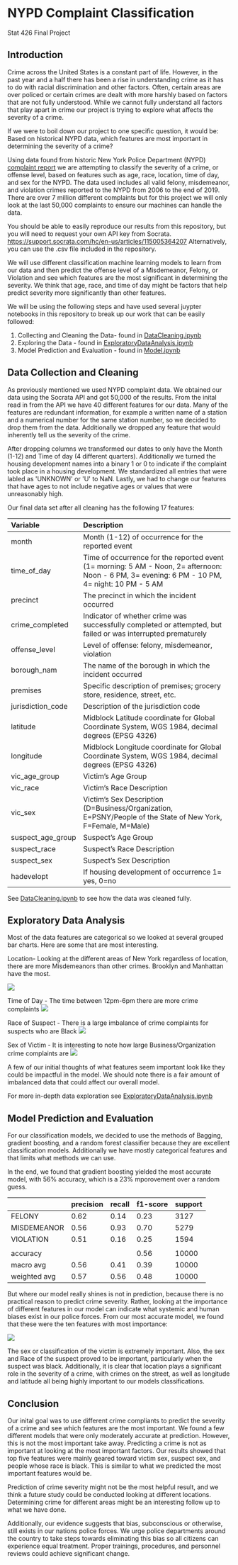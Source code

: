 # NYPD Complaint Classification
Stat 426 Final Project

## Introduction
Crime across the United States is a constant part of life. However, in the past year and a half there has been a rise in understanding crime as it has to do with racial discrimination and other factors. Often, certain areas are over policed or certain crimes are dealt with more harshly based on factors that are not fully understood. While we cannot fully understand all factors that play apart in crime our project is trying to explore what affects the severity of a crime.

If we were to boil down our project to one specific question, it would be:
Based on historical NYPD data, which features are most important in determining the severity of a crime?

Using data found from historic New York Police Department (NYPD) [complaint report](https://data.cityofnewyork.us/Public-Safety/NYPD-Complaint-Data-Historic/qgea-i56i ) we are attempting to classify the severity of a crime, or offense level, based on features such as age, race, location, time of day, and sex for the NYPD. The data used includes all valid felony, misdemeanor, and violation crimes reported to the NYPD from 2006 to the end of 2019. There are over 7 million different complaints but for this project we will only look at the last 50,000 complaints to ensure our machines can handle the data.

You should be able to easily reproduce our results from this repository, but you will need to request your own API key from Socrata.
https://support.socrata.com/hc/en-us/articles/115005364207
Alternatively, you can use the .csv file included in the repository.

We will use different classification machine learning models to learn from our data and then predict the offense level of a Misdemeanor, Felony, or Violation and see which features are the most significant in determining the severity. We think that age, race, and time of day might be factors that help predict severity more significantly than other features.

We will be using the following steps and have used several juypter notebooks in this repository to break up our work that can be easily followed:
1. Collecting and Cleaning the Data- found in  [DataCleaning.ipynb](https://github.com/18katesmit/NYPDComplaintClassification/blob/main/DataCleaning.ipynb)
2. Exploring the Data - found in [ExploratoryDataAnalysis.ipynb](https://github.com/18katesmit/NYPDComplaintClassification/blob/main/ExploratoryDataAnalysis%20.ipynb)
3. Model Prediction and Evaluation - found in [Model.ipynb](https://github.com/18katesmit/NYPDComplaintClassification/blob/main/Model.ipynb)

## Data Collection and Cleaning
As previously mentioned we used NYPD complaint data. We obtained our data using the Socrata API and got 50,000 of the results. From the inital read in from the API we have 40 different features for our data. Many of the features are redundant information, for example a written name of a station and a numerical number for the same station number, so we decided to drop them from the data. Additionally we dropped any feature that would inherently tell us the severity of the crime. 

After dropping columns we transformed our dates to only have the Month (1-12) and Time of day (4 different quarters). Additionally we turned the housing development names into a binary 1 or 0 to indicate if the complaint took place in a housing development. We standardized all entries that were labled as 'UNKNOWN' or 'U' to NaN. Lastly, we had to change our features that have ages to not include negative ages or values that were unreasonably high. 

Our final data set after all cleaning has the following 17 features:

|Variable|Description|
|:-|:-|
|month|Month (1-12) of occurrence for the reported event|
|time_of_day|Time of occurrence for the reported event (1= morning: 5 AM - Noon, 2= afternoon: Noon - 6 PM, 3= evening: 6 PM - 10 PM, 4= night: 10 PM - 5 AM|
|precinct|  The precinct in which the incident occurred |                   
|crime_completed|Indicator of whether crime was successfully completed or attempted, but failed or was interrupted prematurely |
|offense_level   |     Level of offense: felony, misdemeanor, violation|     
|borough_nam        |       The name of the borough in which the incident occurred|
|premises   |      Specific description of premises; grocery store, residence, street, etc.|
|jurisdiction_code       |       Description of the jurisdiction code|
|latitude    |Midblock Latitude coordinate for Global Coordinate System, WGS 1984, decimal degrees (EPSG 4326)| 
|longitude   |Midblock Longitude coordinate for Global Coordinate System, WGS 1984, decimal degrees (EPSG 4326)
|vic_age_group       |  Victim’s Age Group| 
|vic_race             |   Victim’s Race Description|
|vic_sex        |Victim’s Sex Description (D=Business/Organization, E=PSNY/People of the State of New York, F=Female, M=Male)|
|suspect_age_group    |  Suspect’s Age Group |
|suspect_race          | Suspect’s Race Description|
|suspect_sex            | Suspect’s Sex Description |
|hadevelopt        |If housing development of occurrence 1= yes, 0=no|

See [DataCleaning.ipynb](https://github.com/18katesmit/NYPDComplaintClassification/blob/main/DataCleaning.ipynb) to see how the data was cleaned fully.


## Exploratory Data Analysis

Most of the data features are categorical so we looked at several grouped bar charts. Here are some that are most interesting.

Location- Looking at the different areas of New York regardless of location, there are more Misdemeanors than other crimes. Brooklyn and Manhattan have the most.

![](https://github.com/18katesmit/NYPDComplaintClassification/blob/main/Images/newplot%20(1).png)

Time of Day - The time between 12pm-6pm there are more crime complaints 
![](https://github.com/18katesmit/NYPDComplaintClassification/blob/main/Images/newplot%20(5).png)


Race of Suspect - There is a large imbalance of crime complaints for suspects who are Black
![](https://github.com/18katesmit/NYPDComplaintClassification/blob/main/Images/newplot%20(6).png)

Sex of Victim - It is interesting to note how large Business/Organization crime complaints are
![](https://github.com/18katesmit/NYPDComplaintClassification/blob/main/Images/newplot%20(7).png)

A few of our initial thoughts of what features seem important look like they could be impactful in the model. We should note there is a fair amount of imbalanced data that could affect our overall model. 

For more in-depth data exploration see [ExploratoryDataAnalysis.ipynb](https://github.com/18katesmit/NYPDComplaintClassification/blob/main/ExploratoryDataAnalysis%20.ipynb)



## Model Prediction and Evaluation

For our classification models, we decided to use the methods of Bagging, gradient boosting, and a random forest classifier because they are excellent classification models. Additionally we have mostly categorical features and that limits what methods we can use.

In the end, we found that gradient boosting yielded the most accurate model, with 56% accuracy, which is a 23% mporovement over a random guess.

||precision|recall|f1-score|support|
|:-|:-|:-|:-|:-|
|FELONY|0.62|0.14|0.23|3127|
|MISDEMEANOR|0.56|0.93|0.70|5279|
|VIOLATION|0.51|0.16|0.25|1594|
||||||
|accuracy|||0.56|10000|
|macro avg|0.56|0.41|0.39|10000|
|weighted avg|0.57|0.56|0.48|10000|


But where our model really shines is not in prediction, because there is no practical reason to predict crime severity. Rather, looking at the importance of different features in our model can indicate what systemic and human biases exist in our police forces. From our most accurate model, we found that these were the ten features with most importance:

![](https://github.com/18katesmit/NYPDComplaintClassification/blob/main/Images/gbImportance.png)

The sex or classification of the victim is extremely important. Also, the sex and Race of the suspect proved to be important, particularly when the suspect was black. Additionally, it is clear that location plays a significant role in the severity of a crime, with crimes on the street, as well as longitude and latitude all being highly important to our models classifications. 

## Conclusion

Our inital goal was to use different crime compliants to predict the severity of a crime and see which features are the most important. We found a few different models that were only moderately accurate at prediction. However, this is not the most important take away. Predicting a crime is not as important at looking at the most important factors. Our results showed that top five features were mainly geared toward victim sex, suspect sex, and people whose race is black.  This is similar to what we predicted the most important features would be. 

Prediction of crime severity might not be the most helpful result, and we think a future study could be conducted looking at different locations. Determining crime for different areas might be an interesting follow up to what we have done.

Additionally, our evidence suggests that bias, subconscious or otherwise, still exists in our nations police forces. We urge police departments around the country to take steps towards eliminating this bias so all citizens can experience equal treatment. Proper trainings, procedures, and personnel reviews could achieve significant change.  









